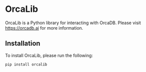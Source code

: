 <!--
IMPORTANT NOTE:
- This file will get rendered in the public facing PyPi page here: https://pypi.org/project/orcalib/
- Only content suitable for public consumption should be placed in this file
-->

# OrcaLib

OrcaLib is a Python library for interacting with OrcaDB. Please visit https://orcadb.ai for more information.

## Installation

To install OrcaLib, please run the following:

```
pip install orcalib
```
